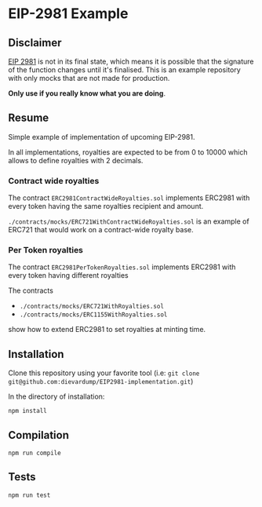 # EIP-2981 Example

## Disclaimer

[EIP 2981](https://eips.ethereum.org/EIPS/eip-2981) is not in its final state, which means it is possible that the signature of the function changes until it's finalised. This is an example repository with only mocks that are not made for production.

**Only use if you really know what you are doing**.


## Resume

Simple example of implementation of upcoming EIP-2981.

In all implementations, royalties are expected to be from 0 to 10000 which allows to define royalties with 2 decimals.

### Contract wide royalties

The contract `ERC2981ContractWideRoyalties.sol` implements ERC2981 with every token having the same royalties recipient and amount.


`./contracts/mocks/ERC721WithContractWideRoyalties.sol` is an example of ERC721 that would work on a contract-wide royalty base.


### Per Token royalties

The contract `ERC2981PerTokenRoyalties.sol` implements ERC2981 with every token having different royalties

The contracts

- `./contracts/mocks/ERC721WithRoyalties.sol`
- `./contracts/mocks/ERC1155WithRoyalties.sol`

show how to extend ERC2981 to set royalties at minting time.

## Installation

Clone this repository using your favorite tool (i.e: `git clone git@github.com:dievardump/EIP2981-implementation.git`)

In the directory of installation:

`npm install`

## Compilation

`npm run compile`

## Tests

`npm run test`
